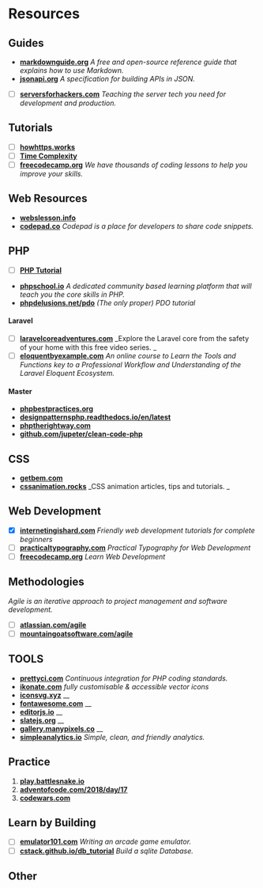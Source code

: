 # Resources

## Guides
- **[markdownguide.org](markdownguide.org)** _A free and open-source reference guide that explains how to use Markdown._
- **[jsonapi.org](jsonapi.org)** _A specification for building APIs in JSON._
* [ ] **[serversforhackers.com](serversforhackers.com)** _Teaching the server tech you need for development and production._

## Tutorials
* [ ] **[howhttps.works](howhttps.works)**
* [ ] **[Time Complexity](adrianmejia.com/blog/2018/04/05/most-popular-algorithms-time-complexity-every-programmer-should-know-free-online-tutorial-course/)**
* [ ] **[freecodecamp.org](freecodecamp.org)** _We have thousands of coding lessons to help you improve your skills._

## Web Resources
- **[webslesson.info](webslesson.info)**
- **[codepad.co](codepad.co)** _Codepad is a place for developers to share code snippets._

## PHP
- [ ] **[PHP Tutorial](https://developer.hyvor.com/tutorials/php/introduction)**
- **[phpschool.io](phpschool.io)** _A dedicated community based learning platform that will teach you the core skills in PHP._
- **[phpdelusions.net/pdo](phpdelusions.net/pdo)** _(The only proper) PDO tutorial_

#### Laravel
- [ ] **[laravelcoreadventures.com](laravelcoreadventures.com)** _Explore the Laravel core from the safety of your home with this free video series. _
- [ ] **[eloquentbyexample.com](eloquentbyexample.com)** _An online course to Learn the Tools and Functions key to a Professional
Workflow and Understanding of the Laravel Eloquent Ecosystem._

#### Master
- **[phpbestpractices.org](phpbestpractices.org)**
- **[designpatternsphp.readthedocs.io/en/latest](designpatternsphp.readthedocs.io/en/latest)**
- **[phptherightway.com](phptherightway.com)**
- **[github.com/jupeter/clean-code-php](github.com/jupeter/clean-code-php)**

## CSS
- **[getbem.com](getbem.com)**
- **[cssanimation.rocks](cssanimation.rocks)** _CSS animation articles, tips and tutorials. _

## Web Development
- [x] **[internetingishard.com](internetingishard.com)** _Friendly web development tutorials for complete beginners_
- [ ] **[practicaltypography.com](practicaltypography.com)** _Practical Typography for Web Development_
- [ ] **[freecodecamp.org](freecodecamp.org)** _Learn Web Development_

## Methodologies
_Agile is an iterative approach to project management and software development._
* [ ] **[atlassian.com/agile](atlassian.com/agile)** 
* [ ] **[mountaingoatsoftware.com/agile](mountaingoatsoftware.com/agile)**

## TOOLS
* **[prettyci.com](prettyci.com)** _Continuous integration for PHP coding standards._
* **[ikonate.com](ikonate.com)** _fully customisable & accessible vector icons_
* **[iconsvg.xyz](iconsvg.xyz)** __
* **[fontawesome.com](fontawesome.com)** __
* **[editorjs.io](editorjs.io)** __
* **[slatejs.org](slatejs.org)** __
* **[gallery.manypixels.co](gallery.manypixels.co)** __
* **[simpleanalytics.io](simpleanalytics.io)** _Simple, clean, and friendly analytics._

## Practice
1. **[play.battlesnake.io](play.battlesnake.io)**
1. **[adventofcode.com/2018/day/17](adventofcode.com/2018/day/17)**
1. **[codewars.com](codewars.com)**

## Learn by Building
* [ ] **[emulator101.com](emulator101.com)** _Writing an arcade game emulator._
* [ ] **[cstack.github.io/db_tutorial](cstack.github.io/db_tutorial)** _Build a sqlite Database._

## Other
